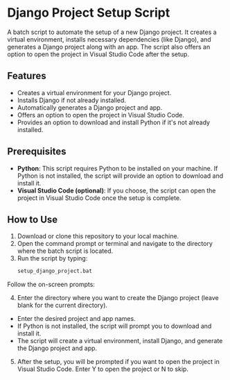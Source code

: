 # Django Project Setup Script

A batch script to automate the setup of a new Django project. It creates a virtual environment, installs necessary dependencies (like Django), and generates a Django project along with an app. The script also offers an option to open the project in Visual Studio Code after the setup.

## Features
- Creates a virtual environment for your Django project.
- Installs Django if not already installed.
- Automatically generates a Django project and app.
- Offers an option to open the project in Visual Studio Code.
- Provides an option to download and install Python if it's not already installed.

## Prerequisites
- **Python**: This script requires Python to be installed on your machine. If Python is not installed, the script will provide an option to download and install it.
- **Visual Studio Code (optional)**: If you choose, the script can open the project in Visual Studio Code once the setup is complete.

## How to Use

1. Download or clone this repository to your local machine.
2. Open the command prompt or terminal and navigate to the directory where the batch script is located.
3. Run the script by typing:
   ```bash
   setup_django_project.bat
  Follow the on-screen prompts:

4. Enter the directory where you want to create the Django project (leave blank for the current directory).
- Enter the desired project and app names.
- If Python is not installed, the script will prompt you to download and install it.
- The script will create a virtual environment, install Django, and generate the Django project and app.
5. After the setup, you will be prompted if you want to open the project in Visual Studio Code. Enter Y to open the project or N to skip.
